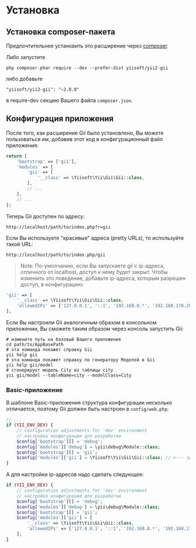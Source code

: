 Установка
============

## Установка composer-пакета

Предпочтительнее установить это расширение через [composer](http://getcomposer.org/download/).

Либо запустите

```
php composer.phar require --dev --prefer-dist yiisoft/yii2-gii
```

либо добавьте

```
"yiisoft/yii2-gii": "~2.0.0"
```

в require-dev секцию Вашего файла `composer.json`.


## Конфигурация приложения

После того, как расширение Gii было установлено, Вы можете пользоваться им, добавив этот код в конфигурационный файл приложения:

```php
return [
    'bootstrap' => ['gii'],
    'modules' => [
        'gii' => [
            '__class' => \Yiisoft\Yii\Gii\Gii::class,
        ],
        // ...
    ],
    // ...
];
```

Теперь Gii доступен по адресу:

```
http://localhost/path/to/index.php?r=gii
```

Если Вы используете "красивые" адреса (pretty URLs), то используйте такой URL:

```
http://localhost/path/to/index.php/gii
```

> Note: По-умолчанию, если Вы запускаете gii с ip-адреса, отличного от localhost, доступ к нему будет закрыт.
> Чтобы изменить это поведение, добавьте ip-адреса, которым разрешен доступ, в конфигурацию:
>
```php
'gii' => [
    '__class' => \Yiisoft\Yii\Gii\Gii::class,
    'allowedIPs' => ['127.0.0.1', '::1', '192.168.0.*', '192.168.178.20'] // настройте, как Вам нужно здесь
],
```
Если Вы настроили Gii аналогичным образом в консольном приложении, Вы сможете таким образом через консоль запустить Gii:

```
# измените путь на базовый Вашего приложения
cd path/to/AppBasePath
# эта команда покажет справку Gii
yii help gii
# эта команда покажет справку по генератору Моделей в Gii
yii help gii/model
# сгенерирует модель City из таблицы city
yii gii/model --tableName=city --modelClass=City
```

### Basic-приложение

В шаблоне Basic-приложения структура конфигурации несколько отличается, поэтому Gii должен быть
настроен в `config/web.php`:

```php
// ...
if (YII_ENV_DEV) {
    // configuration adjustments for 'dev' environment
    // настройка конфигурации для разработки
    $config['bootstrap'][] = 'debug';
    $config['modules']['debug'] = \yii\debug\Module::class;
    $config['bootstrap'][] = 'gii';
    $config['modules']['gii'] = \Yiisoft\Yii\Gii\Gii::class; // <--- здесь
}
```
А для настройки ip-адресов надо сделать следующее:
```php
if (YII_ENV_DEV) {
    // configuration adjustments for 'dev' environment
    // настройка конфигурации для разработки
    $config['bootstrap'][] = 'debug';
    $config['modules']['debug'] = \yii\debug\Module::class;
    $config['bootstrap'][] = 'gii';
    $config['modules']['gii'] = [
        '__class' => \Yiisoft\Yii\Gii\Gii::class,
        'allowedIPs' => ['127.0.0.1', '::1', '192.168.0.*', '192.168.178.20'],
    ];
}
```
